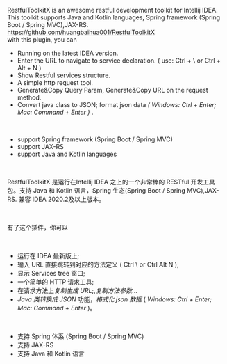 <!-- Plugin description -->
RestfulToolkitX is an awesome restful development toolkit for Intellij IDEA. This toolkit supports Java and Kotlin languages,
Spring framework (Spring Boot / Spring MVC),JAX-RS.
<br/>
https://github.com/huangbaihua001/RestfulToolkitX
<br/>
with this plugin, you can
<br/>
<ul>
<li>Running on the latest IDEA version. </li>
<li>Enter the URL to navigate to service declaration. ( use: Ctrl + \ or Ctrl + Alt + N )</li>
<li> Show Restful services structure.</li>
<li>A simple http request tool.</li>
<li>Generate&amp;Copy Query Param, Generate&amp;Copy URL on the request method. </li>
<li>Convert java class to JSON; format json data <em>( Windows: Ctrl + Enter; Mac: Command + Enter ) </em>.</li>
</ul>
<br/>

<ul>
<li>support Spring framework (Spring Boot / Spring MVC)</li>
<li>support JAX-RS</li>
<li>support Java and Kotlin languages</li>
</ul>

<br/>

RestfulToolkitX 是运行在Intellij IDEA 之上的一个非常棒的 RESTful 开发工具包。支持 Java 和 Kotlin 语言，Spring 生态(Spring Boot / Spring MVC),JAX-RS.
兼容 IDEA 2020.2及以上版本。

<br/>

有了这个插件，你可以

<br/>
<ul>
<li>运行在 IDEA 最新版上;</li>
<li>输入 URL 直接跳转到对应的方法定义 ( Ctrl \ or Ctrl Alt N );</li>
<li>显示 Services tree 窗口;</li>
<li>一个简单的 HTTP 请求工具;</li>
<li>在请求方法上<em>复制生成 URL</em>;,<em>复制方法参数</em>...</li>
<li><em>Java 类转换成 JSON </em> 功能，<em>格式化 json 数据</em> ( <em>Windows: Ctrl + Enter; Mac: Command + Enter</em> )。</li>
</ul>
<br/>

<ul>
<li>支持 Spring 体系 (Spring Boot / Spring MVC)</li>
<li>支持 JAX-RS </li>
<li>支持 Java 和 Kotlin 语言</li>
</ul>

<!-- Plugin description end -->
